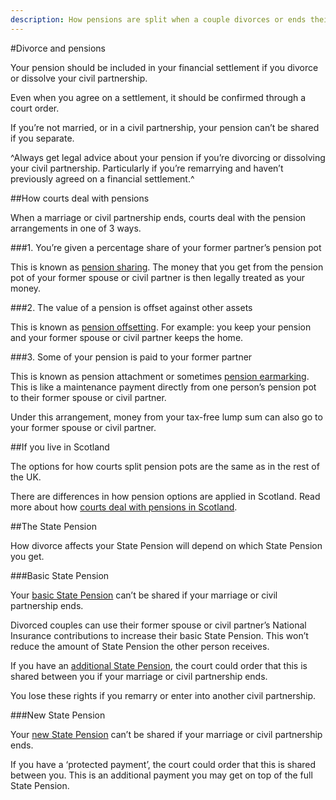 ```yaml
---
description: How pensions are split when a couple divorces or ends their civil partnership.
---
```


#Divorce and pensions

Your pension should be included in your financial settlement if you divorce or dissolve your civil partnership.

Even when you agree on a settlement, it should be confirmed through a court order.

If you’re not married, or in a civil partnership, your pension can’t be shared if you separate.

^Always get legal advice about your pension if you’re divorcing or dissolving your civil partnership. Particularly if you’re remarrying and haven’t previously agreed on a financial settlement.^

##How courts deal with pensions

When a marriage or civil partnership ends, courts deal with the pension arrangements in one of 3 ways.

###1. You’re given a percentage share of your former partner’s pension pot

This is known as [pension sharing](http://www.pensionsadvisoryservice.org.uk/about-pensions/when-things-change/when-relationships-end/pension-sharing). The money that you get from the pension pot of your former spouse or civil partner is then legally treated as your money.

###2. The value of a pension is offset against other assets

This is known as [pension offsetting](http://www.pensionsadvisoryservice.org.uk/about-pensions/when-things-change/when-relationships-end/pension-offsetting). For example: you keep your pension and your former spouse or civil partner keeps the home.

###3. Some of your pension is paid to your former partner

This is known as pension attachment or sometimes [pension earmarking](http://www.pensionsadvisoryservice.org.uk/about-pensions/when-things-change/when-relationships-end/pension-earmarking). This is like a maintenance payment directly from one person’s pension pot to their former spouse or civil partner.

Under this arrangement, money from your tax-free lump sum can also go to your former spouse or civil partner.


##If you live in Scotland

The options for how courts split pension pots are the same as in the rest of the UK. 

There are differences in how pension options are applied in Scotland. Read more about how [courts deal with pensions in Scotland](https://www.moneyadviceservice.org.uk/en/articles/dividing-pensions-on-divorce-or-dissolution).


##The State Pension

How divorce affects your State Pension will depend on which State Pension you get.

###Basic State Pension

Your [basic State Pension](https://www.gov.uk/state-pension) can’t be shared if your marriage or civil partnership ends. 

Divorced couples can use their former spouse or civil partner’s National Insurance contributions to increase their basic State Pension. This won’t reduce the amount of State Pension the other person receives. 

If you have an [additional State Pension](https://www.gov.uk/additional-state-pension), the court could order that this is shared between you if your marriage or civil partnership ends. 

You lose these rights if you remarry or enter into another civil partnership.

###New State Pension

Your [new State Pension](https://www.gov.uk/new-state-pension) can’t be shared if your marriage or civil partnership ends. 

If you have a ‘protected payment’, the court could order that this is shared between you. This is an additional payment you may get on top of the full State Pension.

